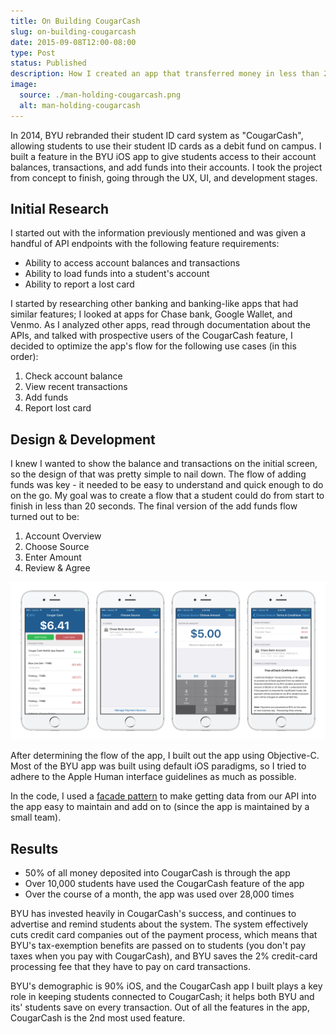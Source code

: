 ```yaml
---
title: On Building CougarCash
slug: on-building-cougarcash
date: 2015-09-08T12:00-08:00
type: Post
status: Published
description: How I created an app that transferred money in less than 20 seconds.
image:
  source: ./man-holding-cougarcash.png
  alt: man-holding-cougarcash
---
```


In 2014, BYU rebranded their student ID card system as "CougarCash", allowing students to use their student ID cards as a debit fund on campus. I built a feature in the BYU iOS app to give students access to their account balances, transactions, and add funds into their accounts. I took the project from concept to finish, going through the UX, UI, and development stages.

## Initial Research

I started out with the information previously mentioned and was given a handful of API endpoints with the following feature requirements:

- Ability to access account balances and transactions
- Ability to load funds into a student's account
- Ability to report a lost card

I started by researching other banking and banking-like apps that had similar features; I looked at apps for Chase bank, Google Wallet, and Venmo. As I analyzed other apps, read through documentation about the APIs, and talked with prospective users of the CougarCash feature, I decided to optimize the app's flow for the following use cases (in this order):

1. Check account balance
2. View recent transactions
3. Add funds
4. Report lost card

## Design & Development

I knew I wanted to show the balance and transactions on the initial screen, so the design of that was pretty simple to nail down. The flow of adding funds was key - it needed to be easy to understand and quick enough to do on the go. My goal was to create a flow that a student could do from start to finish in less than 20 seconds. The final version of the add funds flow turned out to be:

1. Account Overview
2. Choose Source
3. Enter Amount
4. Review &amp; Agree

![Cougar Cash Process Flow](./Cougar-Cash-Process-Flow.png)

After determining the flow of the app, I built out the app using Objective-C. Most of the BYU app was built using default iOS paradigms, so I tried to adhere to the Apple Human interface guidelines as much as possible.

In the code, I used a [facade pattern](https://en.wikipedia.org/wiki/Facade_pattern) to make getting data from our API into the app easy to maintain and add on to (since the app is maintained by a small team).

## Results

- 50% of all money deposited into CougarCash is through the app
- Over 10,000 students have used the CougarCash feature of the app
- Over the course of a month, the app was used over 28,000 times

BYU has invested heavily in CougarCash's success, and continues to advertise and remind students about the system. The system effectively cuts credit card companies out of the payment process, which means that BYU's tax-exemption benefits are passed on to students (you don't pay taxes when you pay with CougarCash), and BYU saves the 2% credit-card processing fee that they have to pay on card transactions.

BYU's demographic is 90% iOS, and the CougarCash app I built plays a key role in keeping students connected to CougarCash; it helps both BYU and its' students save on every transaction. Out of all the features in the app, CougarCash is the 2nd most used feature.
